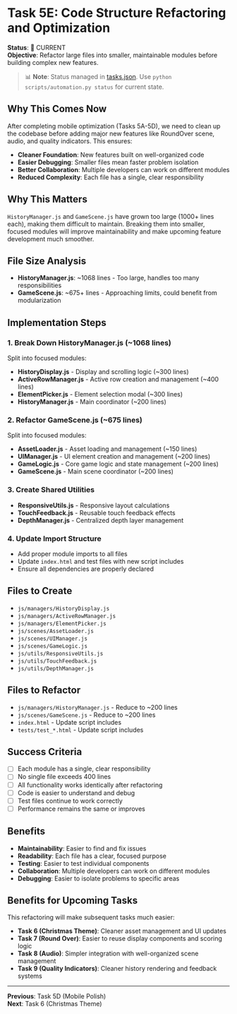 # Task 5E: Code Structure Refactoring and Optimization

**Status**: 🔄 CURRENT  
**Objective**: Refactor large files into smaller, maintainable modules before building complex new features.

> 📊 **Note**: Status managed in [tasks.json](../tasks.json). Use `python scripts/automation.py status` for current state.

## Why This Comes Now
After completing mobile optimization (Tasks 5A-5D), we need to clean up the codebase before adding major new features like RoundOver scene, audio, and quality indicators. This ensures:

- **Cleaner Foundation**: New features built on well-organized code
- **Easier Debugging**: Smaller files mean faster problem isolation  
- **Better Collaboration**: Multiple developers can work on different modules
- **Reduced Complexity**: Each file has a single, clear responsibility

## Why This Matters
`HistoryManager.js` and `GameScene.js` have grown too large (1000+ lines each), making them difficult to maintain. Breaking them into smaller, focused modules will improve maintainability and make upcoming feature development much smoother.

## File Size Analysis
- **HistoryManager.js**: ~1068 lines - Too large, handles too many responsibilities
- **GameScene.js**: ~675+ lines - Approaching limits, could benefit from modularization

## Implementation Steps

### 1. Break Down HistoryManager.js (~1068 lines)
Split into focused modules:
- **HistoryDisplay.js** - Display and scrolling logic (~300 lines)
- **ActiveRowManager.js** - Active row creation and management (~400 lines)  
- **ElementPicker.js** - Element selection modal (~300 lines)
- **HistoryManager.js** - Main coordinator (~200 lines)

### 2. Refactor GameScene.js (~675 lines)
Split into focused modules:
- **AssetLoader.js** - Asset loading and management (~150 lines)
- **UIManager.js** - UI element creation and management (~200 lines)
- **GameLogic.js** - Core game logic and state management (~200 lines)
- **GameScene.js** - Main scene coordinator (~200 lines)

### 3. Create Shared Utilities
- **ResponsiveUtils.js** - Responsive layout calculations
- **TouchFeedback.js** - Reusable touch feedback effects
- **DepthManager.js** - Centralized depth layer management

### 4. Update Import Structure
- Add proper module imports to all files
- Update `index.html` and test files with new script includes
- Ensure all dependencies are properly declared

## Files to Create
- `js/managers/HistoryDisplay.js`
- `js/managers/ActiveRowManager.js` 
- `js/managers/ElementPicker.js`
- `js/scenes/AssetLoader.js`
- `js/scenes/UIManager.js`
- `js/scenes/GameLogic.js`
- `js/utils/ResponsiveUtils.js`
- `js/utils/TouchFeedback.js`
- `js/utils/DepthManager.js`

## Files to Refactor
- `js/managers/HistoryManager.js` - Reduce to ~200 lines
- `js/scenes/GameScene.js` - Reduce to ~200 lines
- `index.html` - Update script includes
- `tests/test_*.html` - Update script includes

## Success Criteria
- [ ] Each module has a single, clear responsibility
- [ ] No single file exceeds 400 lines
- [ ] All functionality works identically after refactoring
- [ ] Code is easier to understand and debug
- [ ] Test files continue to work correctly
- [ ] Performance remains the same or improves

## Benefits
- **Maintainability**: Easier to find and fix issues
- **Readability**: Each file has a clear, focused purpose
- **Testing**: Easier to test individual components
- **Collaboration**: Multiple developers can work on different modules
- **Debugging**: Easier to isolate problems to specific areas

## Benefits for Upcoming Tasks
This refactoring will make subsequent tasks much easier:
- **Task 6 (Christmas Theme)**: Cleaner asset management and UI updates
- **Task 7 (Round Over)**: Easier to reuse display components and scoring logic
- **Task 8 (Audio)**: Simpler integration with well-organized scene management
- **Task 9 (Quality Indicators)**: Cleaner history rendering and feedback systems

---
**Previous**: Task 5D (Mobile Polish)  
**Next**: Task 6 (Christmas Theme)
